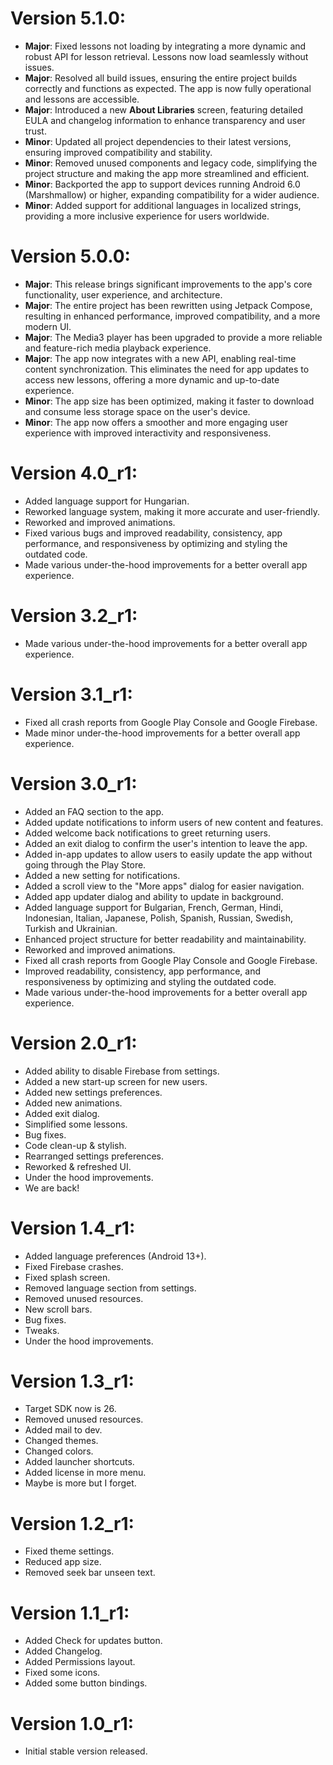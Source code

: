 # Version 5.1.0:
- **Major**: Fixed lessons not loading by integrating a more dynamic and robust API for lesson retrieval. Lessons now load seamlessly without issues.
- **Major**: Resolved all build issues, ensuring the entire project builds correctly and functions as expected. The app is now fully operational and lessons are accessible.
- **Major**: Introduced a new **About Libraries** screen, featuring detailed EULA and changelog information to enhance transparency and user trust.
- **Minor**: Updated all project dependencies to their latest versions, ensuring improved compatibility and stability.
- **Minor**: Removed unused components and legacy code, simplifying the project structure and making the app more streamlined and efficient.
- **Minor**: Backported the app to support devices running Android 6.0 (Marshmallow) or higher, expanding compatibility for a wider audience.
- **Minor**: Added support for additional languages in localized strings, providing a more inclusive experience for users worldwide.

# Version 5.0.0:
- **Major**: This release brings significant improvements to the app's core functionality, user experience, and architecture.
- **Major**: The entire project has been rewritten using Jetpack Compose, resulting in enhanced performance, improved compatibility, and a more modern UI.
- **Major**: The Media3 player has been upgraded to provide a more reliable and feature-rich media playback experience.
- **Major**: The app now integrates with a new API, enabling real-time content synchronization. This eliminates the need for app updates to access new lessons, offering a more dynamic and up-to-date experience.
- **Minor**: The app size has been optimized, making it faster to download and consume less storage space on the user's device.
- **Minor**: The app now offers a smoother and more engaging user experience with improved interactivity and responsiveness.

# Version 4.0_r1:
- Added language support for Hungarian.
- Reworked language system, making it more accurate and user-friendly.
- Reworked and improved animations.
- Fixed various bugs and improved readability, consistency, app performance, and responsiveness by optimizing and styling the outdated code.
- Made various under-the-hood improvements for a better overall app experience.

# Version 3.2_r1:
- Made various under-the-hood improvements for a better overall app experience.

# Version 3.1_r1:
- Fixed all crash reports from Google Play Console and Google Firebase.
- Made minor under-the-hood improvements for a better overall app experience.

# Version 3.0_r1:
- Added an FAQ section to the app.
- Added update notifications to inform users of new content and features.
- Added welcome back notifications to greet returning users.
- Added an exit dialog to confirm the user's intention to leave the app.
- Added in-app updates to allow users to easily update the app without going through the Play Store.
- Added a new setting for notifications.
- Added a scroll view to the "More apps" dialog for easier navigation.
- Added app updater dialog and ability to update in background.
- Added language support for Bulgarian, French, German, Hindi, Indonesian, Italian, Japanese, Polish, Spanish, Russian, Swedish, Turkish and Ukrainian.
- Enhanced project structure for better readability and maintainability.
- Reworked and improved animations.
- Fixed all crash reports from Google Play Console and Google Firebase.
- Improved readability, consistency, app performance, and responsiveness by optimizing and styling the outdated code.
- Made various under-the-hood improvements for a better overall app experience.

# Version 2.0_r1:
- Added ability to disable Firebase from settings.
- Added a new start-up screen for new users.
- Added new settings preferences.
- Added new animations.
- Added exit dialog.
- Simplified some lessons.
- Bug fixes.
- Code clean-up & stylish.
- Rearranged settings preferences.
- Reworked & refreshed UI.
- Under the hood improvements.
- We are back!

# Version 1.4_r1:
- Added language preferences (Android 13+).
- Fixed Firebase crashes.
- Fixed splash screen.
- Removed language section from settings.
- Removed unused resources.
- New scroll bars.
- Bug fixes.
- Tweaks.
- Under the hood improvements.

# Version 1.3_r1:
- Target SDK now is 26.
- Removed unused resources.
- Added mail to dev.
- Changed themes.
- Changed colors.
- Added launcher shortcuts.
- Added license in more menu.
- Maybe is more but I forget.

# Version 1.2_r1:
- Fixed theme settings.
- Reduced app size.
- Removed seek bar unseen text.

# Version 1.1_r1:
- Added Check for updates button.
- Added Changelog.
- Added Permissions layout.
- Fixed some icons.
- Added some button bindings.

# Version 1.0_r1:
- Initial stable version released.